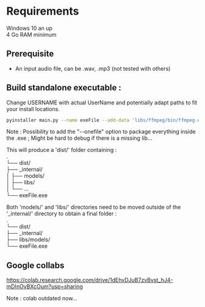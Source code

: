 # Requirements
Windows 10 an up  
4 Go RAM minimum  

## Prerequisite
- An input audio file, can be .wav, .mp3 (not tested with others)  

## Build standalone executable :
Change USERNAME with actual UserName and potentially adapt paths to fit your install locations.  
```bash
pyinstaller main.py --name exeFile --add-data 'libs/ffmpeg/bin/ffmpeg.exe;libs/ffmpeg/bin' --add-data 'C:/Users/USERNAME/.cache/whisper/small.pt;models' --add-data 'C:/Users/USERNAME/AppData/Local/Programs/Python/Python312/Lib/site-packages/whisper/assets;whisper/assets'
```

Note : Possibility to add the "--onefile" option to package everything inside the .exe ; Might be hard to debug if there is a missing lib...  
  
This will produce a 'dist/' folder containing :  
.  
└── dist/  
    ├── _internal/  
    │   ├── models/  
    │   ├── libs/  
    │   └── ...  
    └── exeFile.exe  
  
Both 'models/' and 'libs/' directories need to be moved outside of the '_internal/' directory to obtain a final folder :  
.  
└── dist/  
    ├── _internal/  
    ├── libs/models/  
    └── exeFile.exe  

## Google collabs
https://colab.research.google.com/drive/1dEhvDJuB7zvBvst_hJ4-mDInOvBXcOum?usp=sharing  
  
Note : colab outdated now...
